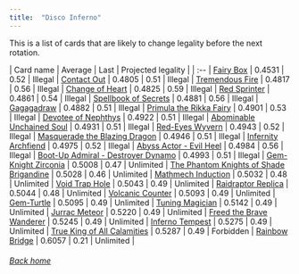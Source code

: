 ```yaml
---
title:  "Disco Inferno"
---
```


This is a list of cards that are likely to change legality before the next rotation.

| Card name | Average | Last | Projected legality |
| :-- |
[Fairy Box](https://db.ygoprodeck.com/card/?search=Fairy%20Box) | 0.4531 | 0.52 | Illegal |
[Contact Out](https://db.ygoprodeck.com/card/?search=Contact%20Out) | 0.4805 | 0.51 | Illegal |
[Tremendous Fire](https://db.ygoprodeck.com/card/?search=Tremendous%20Fire) | 0.4817 | 0.56 | Illegal |
[Change of Heart](https://db.ygoprodeck.com/card/?search=Change%20of%20Heart) | 0.4825 | 0.59 | Illegal |
[Red Sprinter](https://db.ygoprodeck.com/card/?search=Red%20Sprinter) | 0.4861 | 0.54 | Illegal |
[Spellbook of Secrets](https://db.ygoprodeck.com/card/?search=Spellbook%20of%20Secrets) | 0.4881 | 0.56 | Illegal |
[Gagagadraw](https://db.ygoprodeck.com/card/?search=Gagagadraw) | 0.4882 | 0.51 | Illegal |
[Primula the Rikka Fairy](https://db.ygoprodeck.com/card/?search=Primula%20the%20Rikka%20Fairy) | 0.4901 | 0.53 | Illegal |
[Devotee of Nephthys](https://db.ygoprodeck.com/card/?search=Devotee%20of%20Nephthys) | 0.4922 | 0.51 | Illegal |
[Abominable Unchained Soul](https://db.ygoprodeck.com/card/?search=Abominable%20Unchained%20Soul) | 0.4931 | 0.51 | Illegal |
[Red-Eyes Wyvern](https://db.ygoprodeck.com/card/?search=Red-Eyes%20Wyvern) | 0.4943 | 0.52 | Illegal |
[Masquerade the Blazing Dragon](https://db.ygoprodeck.com/card/?search=Masquerade%20the%20Blazing%20Dragon) | 0.4946 | 0.51 | Illegal |
[Infernity Archfiend](https://db.ygoprodeck.com/card/?search=Infernity%20Archfiend) | 0.4975 | 0.52 | Illegal |
[Abyss Actor - Evil Heel](https://db.ygoprodeck.com/card/?search=Abyss%20Actor%20-%20Evil%20Heel) | 0.4984 | 0.56 | Illegal |
[Boot-Up Admiral - Destroyer Dynamo](https://db.ygoprodeck.com/card/?search=Boot-Up%20Admiral%20-%20Destroyer%20Dynamo) | 0.4993 | 0.51 | Illegal |
[Gem-Knight Zirconia](https://db.ygoprodeck.com/card/?search=Gem-Knight%20Zirconia) | 0.5008 | 0.47 | Unlimited |
[The Phantom Knights of Shade Brigandine](https://db.ygoprodeck.com/card/?search=The%20Phantom%20Knights%20of%20Shade%20Brigandine) | 0.5028 | 0.46 | Unlimited |
[Mathmech Induction](https://db.ygoprodeck.com/card/?search=Mathmech%20Induction) | 0.5032 | 0.48 | Unlimited |
[Void Trap Hole](https://db.ygoprodeck.com/card/?search=Void%20Trap%20Hole) | 0.5043 | 0.49 | Unlimited |
[Raidraptor Replica](https://db.ygoprodeck.com/card/?search=Raidraptor%20Replica) | 0.5044 | 0.48 | Unlimited |
[Volcanic Counter](https://db.ygoprodeck.com/card/?search=Volcanic%20Counter) | 0.5093 | 0.49 | Unlimited |
[Gem-Turtle](https://db.ygoprodeck.com/card/?search=Gem-Turtle) | 0.5095 | 0.49 | Unlimited |
[Tuning Magician](https://db.ygoprodeck.com/card/?search=Tuning%20Magician) | 0.5142 | 0.49 | Unlimited |
[Jurrac Meteor](https://db.ygoprodeck.com/card/?search=Jurrac%20Meteor) | 0.5220 | 0.49 | Unlimited |
[Freed the Brave Wanderer](https://db.ygoprodeck.com/card/?search=Freed%20the%20Brave%20Wanderer) | 0.5245 | 0.49 | Unlimited |
[Inferno Tempest](https://db.ygoprodeck.com/card/?search=Inferno%20Tempest) | 0.5275 | 0.49 | Unlimited |
[True King of All Calamities](https://db.ygoprodeck.com/card/?search=True%20King%20of%20All%20Calamities) | 0.5287 | 0.49 | Forbidden |
[Rainbow Bridge](https://db.ygoprodeck.com/card/?search=Rainbow%20Bridge) | 0.6057 | 0.21 | Unlimited |

###### [Back home](index)